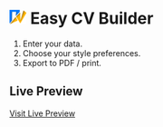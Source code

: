 # <img src="./src/assets/images/logo.svg" alt="Easy CV builder logo" width="30px"/> Easy CV Builder

1. Enter your data.
2. Choose your style preferences.
3. Export to PDF / print.

## Live Preview
 [Visit Live Preview](https://diaa-e.github.io/easy-cv-builder/)